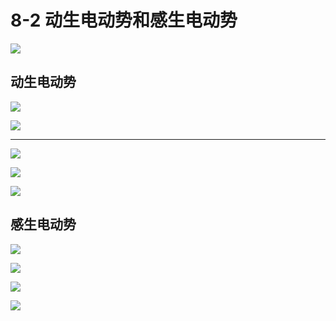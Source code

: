 # 8-2 动生电动势和感生电动势

![](assets/2022-08-25-14-58-21.png)

## 动生电动势
![](assets/2022-08-25-15-10-21.png)

![](assets/2022-08-25-15-11-59.png)

----

![](assets/2022-08-25-15-15-59.png)

![](assets/2022-08-25-15-18-38.png)


![](assets/2022-09-01-14-30-31.png)

## 感生电动势

![](assets/2022-09-01-14-48-44.png)

![](assets/2022-09-01-14-52-45.png)

![](assets/2022-09-01-14-58-40.png)

![](assets/2022-09-01-15-27-35.png)